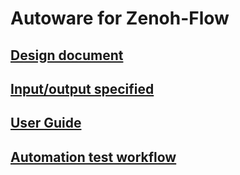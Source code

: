 # Autoware for Zenoh-Flow

## [Design document](./design.md)

## [Input/output specified](./io_list.md)

## [User Guide](./guide.md)

## [Automation test workflow](./test_flow.md)
